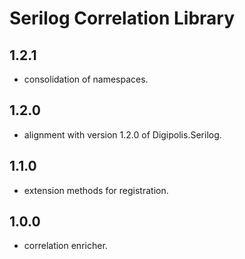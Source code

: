 # Serilog Correlation Library

## 1.2.1

- consolidation of namespaces.

## 1.2.0

- alignment with version 1.2.0 of Digipolis.Serilog.

## 1.1.0

- extension methods for registration.

## 1.0.0

- correlation enricher.